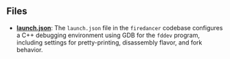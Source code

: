 
## Files
- **[launch.json](.vscode/launch.json.driver.md)**: The `launch.json` file in the `firedancer` codebase configures a C++ debugging environment using GDB for the `fddev` program, including settings for pretty-printing, disassembly flavor, and fork behavior.

